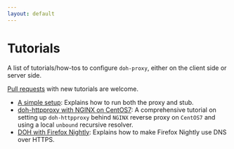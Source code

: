 ```yaml
---
layout: default
---
```


# Tutorials

A list of tutorials/how-tos to configure `doh-proxy`, either on the client side or server side.

[Pull requests](https://github.com/facebookexperimental/doh-proxy/pulls) with new tutorials are welcome.

* [A simple setup](tutorials/simple-setup.md): Explains how to run both the proxy and stub.
* [doh-httpproxy with NGINX on CentOS7](tutorials/nginx-dohhttpproxy-unbound-centos7.md): A comprehensive tutorial on setting up `doh-httpproxy` behind `NGINX` reverse proxy on `CentOS7` and using a local `unbound` recursive resolver.
* [DOH with Firefox Nightly](tutorials/firefox-nightly-doh-proxy.md): Explains how to make Firefox Nightly use DNS over HTTPS.

